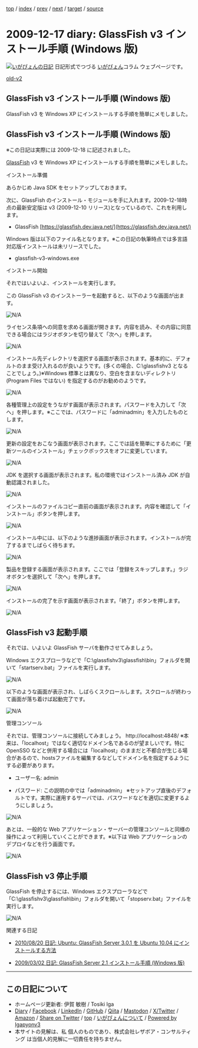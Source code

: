 [top](../index.html) 
 / [index](index.html) 
 / [prev](ig091212.html) 
 / [next](ig091218.html) 
 / [target](https://www.igapyon.jp/igapyon/diary/2009/ig091217.html) 
 / [source](https://github.com/igapyon/diary/blob/master/2009/ig091217.src.md) 

2009-12-17 diary: GlassFish v3 インストール手順 (Windows 版)
=====================================================================================================
[![いがぴょんの日記](https://www.igapyon.jp/igapyon/diary/images/iga202308_64.jpg "いがぴょん")](https://www.igapyon.jp/igapyon/diary/memo/memoigapyon.html) 日記形式でつづる [いがぴょん](https://www.igapyon.jp/igapyon/diary/memo/memoigapyon.html)コラム ウェブページです。

[old-v2](ig091217-orig.html)

## GlassFish v3 インストール手順 (Windows 版)

GlassFish v3 を Windows XP にインストールする手順を簡単にメモしました。


## GlassFish v3 インストール手順 (Windows 版)

※この日記は実際には 2009-12-18 に記述されました。

[GlassFish](https://www.igapyon.jp/igapyon/diary/keyword/glassfish.html) v3 を Windows XP にインストールする手順を簡単にメモしました。

インストール準備

あらかじめ Java SDK をセットアップしておきます。

次に、GlassFish のインストール・モジュールを手に入れます。2009-12-18時点の最新安定版は v3 (2009-12-10 リリース)となっているので、これを利用します。

* GlassFish
  [https://glassfish.dev.java.net/](https://glassfish.dev.java.net/)

Windows 版は以下のファイル名となります。※この日記の執筆時点では多言語対応版インストールは未リリースでした。

* glassfish-v3-windows.exe

インストール開始

それではいよいよ、インストールを実行します。

この GlassFish v3 のインストーラーを起動すると、以下のような画面が出ます。

![N/A](https://www.igapyon.jp/igapyon/image/diary/2009/20091217gf001.png)

ライセンス条項への同意を求める画面が開きます。内容を読み、その内容に同意できる場合にはラジオボタンを切り替えて「次へ」を押します。

![N/A](https://www.igapyon.jp/igapyon/image/diary/2009/20091217gf002.png)

インストール先ディレクトリを選択する画面が表示されます。基本的に、デフォルトのまま受け入れるのが良いようです。(多くの場合、C:\glassfishv3 となることでしょう。)※Windows 標準とは異なり、空白を含まないディレクトリ (Program Files ではない) を指定するのがお勧めのようです。

![N/A](https://www.igapyon.jp/igapyon/image/diary/2009/20091217gf003.png)

各種管理上の設定をうながす画面が表示されます。パスワードを入力して「次へ」を押します。※ここでは、パスワードに「adminadmin」を入力したものとします。

![N/A](https://www.igapyon.jp/igapyon/image/diary/2009/20091217gf004.png)

更新の設定をおこなう画面が表示されます。ここでは話を簡単にするために「更新ツールのインストール」チェックボックスをオフに変更しています。

![N/A](https://www.igapyon.jp/igapyon/image/diary/2009/20091217gf005.png)

JDK を選択する画面が表示されます。私の環境ではインストール済み JDK が自動認識されました。

![N/A](https://www.igapyon.jp/igapyon/image/diary/2009/20091217gf006.png)

インストールのファイルコピー直前の画面が表示されます。内容を確認して「インストール」ボタンを押します。

![N/A](https://www.igapyon.jp/igapyon/image/diary/2009/20091217gf007.png)

インストール中には、以下のような進捗画面が表示されます。インストールが完了するまでしばらく待ちます。

![N/A](https://www.igapyon.jp/igapyon/image/diary/2009/20091217gf008.png)

製品を登録する画面が表示されます。ここでは「登録をスキップします。」ラジオボタンを選択して「次へ」を押します。

![N/A](https://www.igapyon.jp/igapyon/image/diary/2009/20091217gf009.png)

インストールの完了を示す画面が表示されます。「終了」ボタンを押します。

![N/A](https://www.igapyon.jp/igapyon/image/diary/2009/20091217gf010.png)

## GlassFish v3 起動手順

それでは、いよいよ GlassFish サーバを動作させてみましょう。

Windows エクスプローラなどで「C:\glassfishv3\glassfish\bin」フォルダを開いて「startserv.bat」ファイルを実行します。

![N/A](https://www.igapyon.jp/igapyon/image/diary/2009/20091217gf011.png)

以下のような画面が表示され、しばらくスクロールします。スクロールが終わって画面が落ち着けば起動完了です。

![N/A](https://www.igapyon.jp/igapyon/image/diary/2009/20091217gf012.png)

管理コンソール

それでは、管理コンソールに接続してみましょう。
http://localhost:4848/
※本来は、「localhost」ではなく適切なドメイン名であるのが望ましいです。特に OpenSSO などと併用する場合には「localhost」のままだと不都合が生じる場合があるので、hostsファイルを編集するなどしてドメイン名を指定するようにする必要があります。
* ユーザー名: admin
  
* パスワード: この説明の中では「adminadmin」
  ※セットアップ直後のデフォルトです。実際に運用するサーバでは、パスワードなどを適切に変更するようにしましょう。

![N/A](https://www.igapyon.jp/igapyon/image/diary/2009/20091217gf021.png)

あとは、一般的な Web アプリケーション・サーバーの管理コンソールと同様の操作によって利用していくことができます。※以下は Web アプリケーションのデプロイなどを行う画面です。

![N/A](https://www.igapyon.jp/igapyon/image/diary/2009/20091217gf022.png)

## GlassFish v3 停止手順

GlassFish を停止するには、Windows エクスプローラなどで「C:\glassfishv3\glassfish\bin」フォルダを開いて「stopserv.bat」ファイルを実行します。

![N/A](https://www.igapyon.jp/igapyon/image/diary/2009/20091217gf031.png)

関連する日記

* [2010/08/20 日記: Ubuntu: GlassFish Server 3.0.1 を Ubuntu 10.04 にインストールする方法](../2010/ig100820.html)
  
* [2009/03/02 日記: GlassFish Server 2.1 インストール手順 (Windows 版)](ig090302.html)


----------------------------------------------------------------------------------------------------

## この日記について

* ホームページ更新者: 伊賀 敏樹 / Tosiki Iga
* [Diary](https://www.igapyon.jp/igapyon/diary/) / [Facebook](https://www.facebook.com/igapyon) / [LinkedIn](https://www.linkedin.com/in/toshikiiga) / [GitHub](https://github.com/igapyon) / [Qiita](https://qiita.com/igapyon) / [Mastodon](https://social.vivaldi.net/@igapyon) / [X/Twitter](https://twitter.com/ToshikiIga) / [Amazon](https://www.amazon.co.jp/%E4%BC%8A%E8%B3%80-%E6%95%8F%E6%A8%B9/e/B004LTQWCQ) / 
[Share on Twitter](https://twitter.com/intent/tweet?hashtags=igapyon%2Cdiary%2C%E3%81%84%E3%81%8C%E3%81%B4%E3%82%87%E3%82%93&text=GlassFish+v3+%E3%82%A4%E3%83%B3%E3%82%B9%E3%83%88%E3%83%BC%E3%83%AB%E6%89%8B%E9%A0%86+%28Windows+%E7%89%88%29&url=https%3A%2F%2Fwww.igapyon.jp%2Figapyon%2Fdiary%2F2009%2Fig091217.html) / [top](../index.html) / [いがぴょんについて](https://www.igapyon.jp/igapyon/diary/memo/memoigapyon.html) / [Powered by Igapyonv3](https://github.com/igapyon/igapyonv3)
* 本サイトの見解は、私 個人のものであり、株式会社レザボア・コンサルティング は当個人的見解に一切責任を持ちません。 
